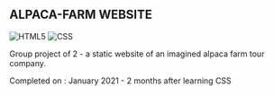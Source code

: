 
<h2>ALPACA-FARM WEBSITE</h2>

![HTML5](https://img.shields.io/badge/-HTML5-333333?style=flat&logo=HTML5)
![CSS](https://img.shields.io/badge/-CSS-333333?style=flat&logo=CSS3&logoColor=1572B6)

Group project of 2 - a static website of an imagined alpaca farm tour company.

Completed on : January 2021 - 2 months after learning CSS
